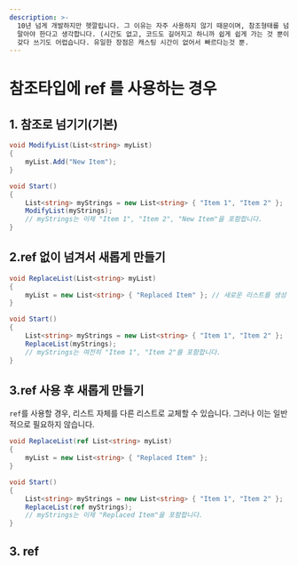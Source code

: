 ```yaml
---
description: >-
  10년 넘게 개발하지만 헷깔립니다. 그 이유는 자주 사용하지 않기 때문이며, 참조형태를 넘기는 방식은 거대한 프로젝트가 아닌이상 사용하지
  말아야 한다고 생각합니다. (시간도 없고, 코드도 길어지고 하니까 쉽게 쉽게 가는 것 뿐이죠). 이런 참조형태로 개발하면 나중에 필요부분만
  갖다 쓰기도 어렵습니다. 유일한 장점은 캐스팅 시간이 없어서 빠르다는것 뿐.
---
```


# 참조타입에 ref 를 사용하는 경우

## 1. 참조로 넘기기(기본)

```csharp
void ModifyList(List<string> myList)
{
    myList.Add("New Item");
}

void Start()
{
    List<string> myStrings = new List<string> { "Item 1", "Item 2" };
    ModifyList(myStrings);
    // myStrings는 이제 "Item 1", "Item 2", "New Item"을 포함합니다.
}
```

## 2.ref 없이 넘겨서 새롭게 만들기

```csharp
void ReplaceList(List<string> myList)
{
    myList = new List<string> { "Replaced Item" }; // 새로운 리스트를 생성
}

void Start()
{
    List<string> myStrings = new List<string> { "Item 1", "Item 2" };
    ReplaceList(myStrings);
    // myStrings는 여전히 "Item 1", "Item 2"를 포함합니다.
}
```

## 3.ref 사용 후 새롭게 만들기

`ref`를 사용할 경우, 리스트 자체를 다른 리스트로 교체할 수 있습니다. 그러나 이는 일반적으로 필요하지 않습니다.

```csharp
void ReplaceList(ref List<string> myList)
{
    myList = new List<string> { "Replaced Item" };
}

void Start()
{
    List<string> myStrings = new List<string> { "Item 1", "Item 2" };
    ReplaceList(ref myStrings);
    // myStrings는 이제 "Replaced Item"을 포함합니다.
}
```



## 3. ref&#x20;
